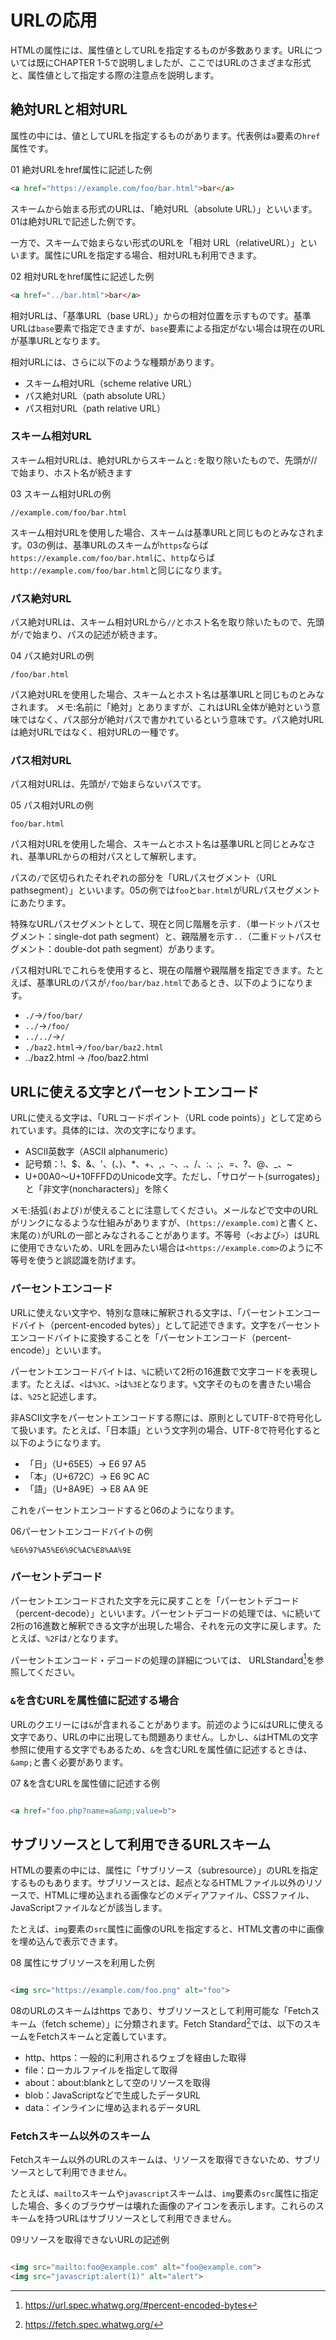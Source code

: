 # URLの応用

HTMLの属性には、属性値としてURLを指定するものが多数あります。URLについては既にCHAPTER 1-5で説明しましたが、ここではURLのさまざまな形式と、属性値として指定する際の注意点を説明します。

## 絶対URLと相対URL

属性の中には、値としてURLを指定するものがあります。代表例は`a`要素の`href`属性です。

01 絶対URLをhref属性に記述した例

```html
<a href="https://example.com/foo/bar.html">bar</a>
```

スキームから始まる形式のURLは、「絶対URL（absolute URL）」といいます。01は絶対URLで記述した例です。

一方で、スキームで始まらない形式のURLを「相対
URL（relativeURL）」といいます。属性にURLを指定する場合、相対URLも利用できます。

02 相対URLをhref属性に記述した例

```html
<a href="../bar.html">bar</a>
```

相対URLは、「基準URL（base URL）」からの相対位置を示すものです。基準URLは`base`要素で指定できますが、`base`要素による指定がない場合は現在のURLが基準URLとなります。

相対URLには、さらに以下のような種類があります。

- スキーム相対URL（scheme relative URL）
- パス絶対URL（path absolute URL）
- パス相対URL（path relative URL）

### スキーム相対URL

スキーム相対URLは、絶対URLからスキームと`:`を取り除いたもので、先頭が//で始まり、ホスト名が続きます

03 スキーム相対URLの例

```text
//example.com/foo/bar.html
```

スキーム相対URLを使用した場合、スキームは基準URLと同じものとみなされます。03の例は、基準URLのスキームが`https`ならば`https://example.com/foo/bar.html`に、`http`ならば`http://example.com/foo/bar.html`と同じになります。

### パス絶対URL

パス絶対URLは、スキーム相対URLから`//`とホスト名を取り除いたもので、先頭が`/`で始まり、パスの記述が続きます。

04 パス絶対URLの例

```text
/foo/bar.html
```

パス絶対URLを使用した場合、スキームとホスト名は基準URLと同じものとみなされます。
メモ:名前に「絶対」とありますが、これはURL全体が絶対という意味ではなく、パス部分が絶対パスで書かれているという意味です。パス絶対URLは絶対URLではなく、相対URLの一種です。

### パス相対URL

パス相対URLは、先頭が`/`で始まらないパスです。

05 パス相対URLの例

```text
foo/bar.html
```

パス相対URLを使用した場合、スキームとホスト名は基準URLと同じとみなされ、基準URLからの相対パスとして解釈します。

パスの`/`で区切られたそれぞれの部分を「URLパスセグメント（URL pathsegment）」といいます。05の例では`foo`と`bar.html`がURLパスセグメントにあたります。

特殊なURLパスセグメントとして、現在と同じ階層を示す`.`（単一ドットパスセグメント：single-dot path segment）と、親階層を示す`..`（二重ドットパスセグメント：double-dot path segment）があります。

パス相対URLでこれらを使用すると、現在の階層や親階層を指定できます。たとえば、基準URLのパスが`/foo/bar/baz.html`であるとき、以下のようになります。

- `./`→`/foo/bar/`
- `../`→`/foo/`
- `../../`→`/`
- `./baz2.html`→`/foo/bar/baz2.html`
- ../baz2.html → /foo/baz2.html 

## URLに使える文字とパーセントエンコード

URLに使える文字は、「URLコードポイント（URL code points）」として定められています。具体的には、次の文字になります。
- ASCII英数字（ASCII alphanumeric） 
- 記号類：!、$、&、'、(、)、*、+、,、-、.、/、:、;、=、?、@、_、~ 
- U+00A0～U+10FFFDのUnicode文字。ただし、「サロゲート(surrogates)」と「非文字(noncharacters)」を除く

メモ:括弧`(`および`)`が使えることに注意してください。メールなどで文中のURLがリンクになるような仕組みがありますが、`(https://example.com)`と書くと、末尾の`)`がURLの一部とみなされることがあります。不等号（`<`および`>`）はURLに使用できないため、URLを囲みたい場合は`<https://example.com>`のように不等号を使うと誤認識を防げます。

### パーセントエンコード

URLに使えない文字や、特別な意味に解釈される文字は、「パーセントエンコードバイト（percent-encoded bytes）」として記述できます。文字をパーセントエンコードバイトに変換することを「パーセントエンコード（percent-encode）」といいます。

パーセントエンコードバイトは、`%`に続いて2桁の16進数で文字コードを表現します。たとえば、`<`は`%3C`、`>`は`%3E`となります。`%`文字そのものを書きたい場合は、`%25`と記述します。

非ASCII文字をパーセントエンコードする際には、原則としてUTF-8で符号化して扱います。たとえば、「日本語」という文字列の場合、UTF-8で符号化すると以下のようになります。

- 「日」（U+65E5）→ E6 97 A5
- 「本」（U+672C）→ E6 9C AC
- 「語」（U+8A9E）→ E8 AA 9E

これをパーセントエンコードすると06のようになります。 

06パーセントエンコードバイトの例

```text
%E6%97%A5%E6%9C%AC%E8%AA%9E
```

### パーセントデコード

パーセントエンコードされた文字を元に戻すことを「パーセントデコード（percent-decode）」といいます。パーセントデコードの処理では、`%`に続いて2桁の16進数と解釈できる文字が出現した場合、それを元の文字に戻します。たとえば、`%2F`は`/`となります。

パーセントエンコード・デコードの処理の詳細については、 URLStandard[^6]を参照してください。 
[^6]: <https://url.spec.whatwg.org/#percent-encoded-bytes>

### `&`を含むURLを属性値に記述する場合

URLのクエリーには`&`が含まれることがあります。前述のように`&`はURLに使える文字であり、URLの中に出現しても問題ありません。しかし、`&`はHTMLの文字参照に使用する文字でもあるため、`&`を含むURLを属性値に記述するときは、`&amp;`と書く必要があります。

07 &を含むURLを属性値に記述する例

```html

<a href="foo.php?name=a&amp;value=b">
```

## サブリソースとして利用できるURLスキーム

HTMLの要素の中には、属性に「サブリソース（subresource）」のURLを指定するものもあります。サブリソースとは、起点となるHTMLファイル以外のリソースで、HTMLに埋め込まれる画像などのメディアファイル、CSSファイル、JavaScriptファイルなどが該当します。

たとえば、`img`要素の`src`属性に画像のURLを指定すると、HTML文書の中に画像を埋め込んで表示できます。

08 属性にサブリソースを利用した例

```html

<img src="https://example.com/foo.png" alt="foo">

```

08のURLのスキームはhttps であり、サブリソースとして利用可能な「Fetchスキーム（fetch scheme）」に分類されます。Fetch Standard[^7]では、以下のスキームをFetchスキームと定義しています。
[^7]: <https://fetch.spec.whatwg.org/>

- http、https：一般的に利用されるウェブを経由した取得
- file：ローカルファイルを指定して取得
- about：about:blankとして空のリソースを取得
- blob：JavaScriptなどで生成したデータURL
- data：インラインに埋め込まれるデータURL 

### Fetchスキーム以外のスキーム

Fetchスキーム以外のURLのスキームは、リソースを取得できないため、サブリソースとして利用できません。

たとえば、`mailto`スキームや`javascript`スキームは、`img`要素の`src`属性に指定した場合、多くのブラウザーは壊れた画像のアイコンを表示します。これらのスキームを持つURLはサブリソースとして利用できません。

09リソースを取得できないURLの記述例

```html

<img src="mailto:foo@example.com" alt="foo@example.com"> 
<img src="javascript:alert(1)" alt="alert"> 


